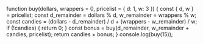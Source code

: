 function buy(dollars, wrappers = 0, pricelist = { d: 1, w: 3 }) {
  const { d, w } = pricelist;
  const d_remainder = dollars % d,
    w_remainder = wrappers % w;
  const candies = (dollars - d_remainder) / d + (wrappers - w_remainder) / w;
  if (!candies) {
    return 0;
  }
  const bonus = buy(d_remainder, w_remainder + candies, pricelist);
  return candies + bonus;
}
console.log(buy(15));
